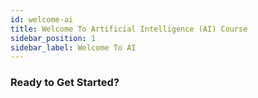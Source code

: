 ```yaml
---
id: welcome-ai
title: Welcome To Artificial Intelligence (AI) Course
sidebar_position: 1
sidebar_label: Welcome To AI
---
```


### Ready to Get Started?

